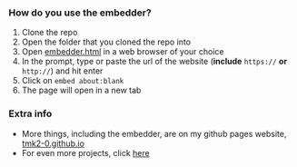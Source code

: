 ### How do you use the embedder?

1. Clone the repo
2. Open the folder that you cloned the repo into
3. Open <a href="embedder.html">embedder.html</a> in a web browser of your choice
4. In the prompt, type or paste the url of the website (**include** <code>https://</code> **or** <code>http://</code>) and hit enter
5. Click on <code>embed about:blank</code>
6. The page will open in a new tab

### Extra info

+ More things, including the embedder, are on my github pages website, <a href="https://tmk2-0.github.io">tmk2-0.github.io</a>
+ For even more projects, click <a href="https://www.youtube.com/watch?v=dQw4w9WgXcQ">here</a>
